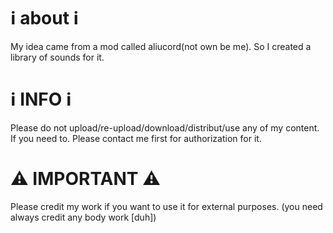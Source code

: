 # ℹ️ about ℹ️
My idea came from a mod called aliucord(not own be me). So I created a library of sounds for it.

# ℹ️ INFO ℹ️
Please do not upload/re-upload/download/distribut/use any of my content. If you need to. Please contact me first for authorization for it.

# ⚠️ IMPORTANT ⚠️
Please credit my work if you want to use it for external purposes. (you need always credit any body work [duh])
